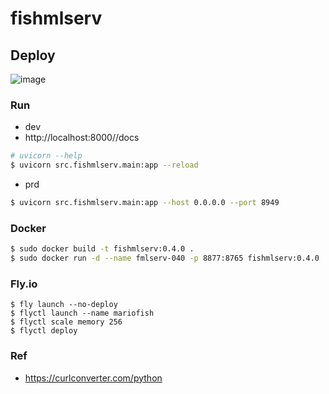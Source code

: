 # fishmlserv

## Deploy

![image](https://github.com/user-attachments/assets/2cc17eec-a366-41e7-bddd-4f55ce1abb2b)

### Run
- dev
- http://localhost:8000//docs
```bash
# uvicorn --help
$ uvicorn src.fishmlserv.main:app --reload
```

- prd
```bash
$ uvicorn src.fishmlserv.main:app --host 0.0.0.0 --port 8949
```

### Docker
```bash
$ sudo docker build -t fishmlserv:0.4.0 .
$ sudo docker run -d --name fmlserv-040 -p 8877:8765 fishmlserv:0.4.0
```

### Fly.io
```
$ fly launch --no-deploy
$ flyctl launch --name mariofish
$ flyctl scale memory 256
$ flyctl deploy
```

### Ref
- https://curlconverter.com/python
